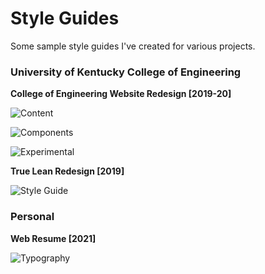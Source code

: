 # Style Guides
Some sample style guides I've created for various projects.

### University of Kentucky College of Engineering
**College of Engineering Website Redesign [2019-20]**

![Content](coe_style-guide--content.png)

![Components](coe_style-guide--components.png)

![Experimental](coe_style-guide--experimental.png)

**True Lean Redesign [2019]**

![Style Guide](true-lean_style-guide.png)

### Personal
**Web Resume [2021]**

![Typography](web-resume_style-guide--typography.png)
